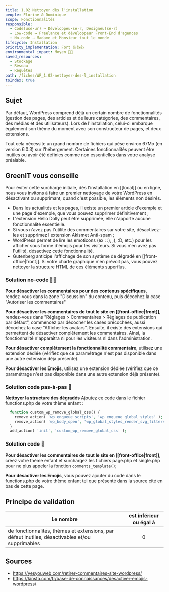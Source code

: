 ```yaml
---
title: 1.02 Nettoyer dès l'installation
people: Florine & Dominique
scope: Fonctionnalités
responsible:
  - Code(use·ur) → Développeu·se·r, Designeu(se·r)
  - Low-code → Freelance et développeur Front-End d'agences
  - No-code → Madame et Monsieur tout le monde
lifecycle: Installation
priority_implementation: Fort 👍👍👍
environmental_impact: Moyen 🌱🌱
saved_resources:
  - Stockage
  - Réseau
  - Requêtes
path: /fiches/WP_1.02-nettoyer-des-l_installation
toIndex: true
---
```


## Sujet

Par défaut, WordPress comprend déjà un certain nombre de fonctionnalités (gestion des pages, des articles et de leurs catégories, des commentaires, des médias et des utilisateurs). Lors de l'installation, celui-ci embarque également son thème du moment avec son constructeur de pages, et deux extensions.

Tout cela nécessite un grand nombre de fichiers qui pèse environ 67Mo (en version 6.0.3) sur l'hébergement.
Certaines fonctionnalités peuvent être inutiles ou avoir été définies comme non essentielles dans votre analyse préalable.

## GreenIT vous conseille

Pour éviter cette surcharge initiale, dès l'installation en [[local]] ou en ligne, nous vous invitons à faire un premier nettoyage de votre WordPress en désactivant ou supprimant, quand c'est possible, les éléments non désirés.

- Dans les actualités et les pages, il existe un premier article d'exemple et une page d'exemple, que vous pouvez supprimer définitivement ;
- L'extension Hello Dolly peut être supprimée, elle n'apporte aucune fonctionnalité essentielle.
- Si vous n'avez pas l'utilité des commentaires sur votre site, désactivez-les et supprimez l'extension Akismet Anti-spam ;
- WordPress permet de lire les emoticons (ex : :), ;), :D, etc.) pour les afficher sous forme d'émojis pour les visiteurs. Si vous n'en avez pas l'utilité, désactivez cette fonctionnalité.
- Gutenberg anticipe l'affichage de son système de dégradé en [[front-office|front]]. Si votre charte graphique n'en prévoit pas, vous pouvez nettoyer la structure HTML de ces éléments superflus.

### Solution no-code 🌱🌱

**Pour désactiver les commentaires pour des contenus spécifiques**, rendez-vous dans la zone "Discussion" du contenu, puis décochez la case "Autoriser les commentaires"


**Pour désactiver les commentaires de tout le site en [[front-office|front]]**, rendez-vous dans "Réglages > Commentaires > Réglages de publication par défaut", commencez par décocher les cases précochées, aussi décochez la case "Afficher les avatars". Ensuite, il existe des extensions qui permettent de désactiver complètement les commentaires. Ainsi, la fonctionnalité n'apparaîtra ni pour les visiteurs ni dans l'administration.

**Pour désactiver complètement la fonctionnalité commentaire**, utilisez une extension dédiée (vérifiez que ce paramétrage n'est pas disponible dans une autre extension déjà présente).

**Pour désactiver les Emojis**, utilisez une extension dédiée (vérifiez que ce paramétrage n'est pas disponible dans une autre extension déjà présente).

### Solution code pas-à-pas 🌱

**Nettoyer la structure des dégradés**
Ajoutez ce code dans le fichier functions.php de votre thème enfant :

```php
  function custom_wp_remove_global_css() {
    remove_action( 'wp_enqueue_scripts', 'wp_enqueue_global_styles' );
    remove_action( 'wp_body_open', 'wp_global_styles_render_svg_filters' );
  }
  add_action( 'init', 'custom_wp_remove_global_css' );
```

### Solution code 🌱

**Pour désactiver les commentaires de tout le site en [[front-office|front]]**, créez votre thème enfant et surchargez les fichiers page.php et single.php pour ne plus appeler la fonction `comments_template()`;

**Pour désactiver les Emojis**, vous pouvez ajouter du code dans le functions.php de votre thème enfant tel que présenté dans la source cité en bas de cette page.

## Principe de validation

| Le nombre                                                                                       | est inférieur ou égal à |
| ----------------------------------------------------------------------------------------------- | :---------------------: |
| de fonctionnalités, thèmes et extensions, par défaut inutiles, désactivables et/ou supprimables |            0            |

## Sources

- https://yesyouweb.com/retirer-commentaires-site-wordpress/
- https://kinsta.com/fr/base-de-connaissances/desactiver-emojis-wordpress/
